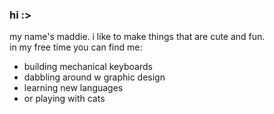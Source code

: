 ### hi :>

my name's maddie. i like to make things that are cute and fun.
<br>
in my free time you can find me: 
- building mechanical keyboards
- dabbling around w graphic design
- learning new languages
- or playing with cats
